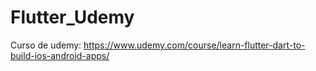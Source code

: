 # Flutter_Udemy
Curso de udemy: https://www.udemy.com/course/learn-flutter-dart-to-build-ios-android-apps/
